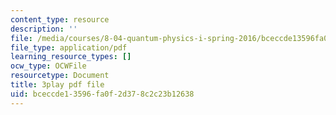 ```yaml
---
content_type: resource
description: ''
file: /media/courses/8-04-quantum-physics-i-spring-2016/bceccde13596fa0f2d378c2c23b12638_79GY-hI_emE.pdf
file_type: application/pdf
learning_resource_types: []
ocw_type: OCWFile
resourcetype: Document
title: 3play pdf file
uid: bceccde1-3596-fa0f-2d37-8c2c23b12638
---
```

